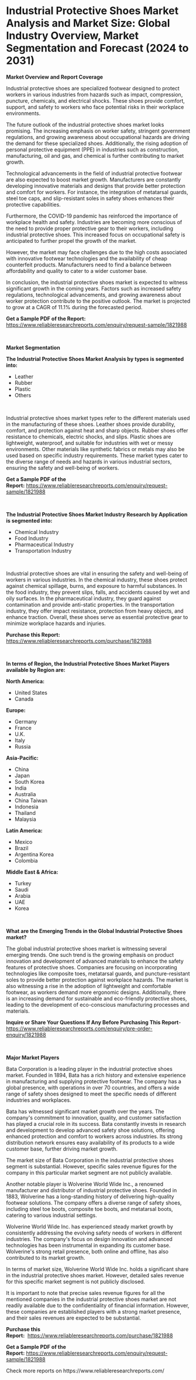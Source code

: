 <p><h1>Industrial Protective Shoes Market Analysis and Market Size: Global Industry Overview, Market Segmentation and Forecast (2024 to 2031)</h1></p><p><strong>Market Overview and Report Coverage</strong></p>
<p><p>Industrial protective shoes are specialized footwear designed to protect workers in various industries from hazards such as impact, compression, puncture, chemicals, and electrical shocks. These shoes provide comfort, support, and safety to workers who face potential risks in their workplace environments.</p><p>The future outlook of the industrial protective shoes market looks promising. The increasing emphasis on worker safety, stringent government regulations, and growing awareness about occupational hazards are driving the demand for these specialized shoes. Additionally, the rising adoption of personal protective equipment (PPE) in industries such as construction, manufacturing, oil and gas, and chemical is further contributing to market growth.</p><p>Technological advancements in the field of industrial protective footwear are also expected to boost market growth. Manufacturers are constantly developing innovative materials and designs that provide better protection and comfort for workers. For instance, the integration of metatarsal guards, steel toe caps, and slip-resistant soles in safety shoes enhances their protective capabilities.</p><p>Furthermore, the COVID-19 pandemic has reinforced the importance of workplace health and safety. Industries are becoming more conscious of the need to provide proper protective gear to their workers, including industrial protective shoes. This increased focus on occupational safety is anticipated to further propel the growth of the market.</p><p>However, the market may face challenges due to the high costs associated with innovative footwear technologies and the availability of cheap counterfeit products. Manufacturers need to find a balance between affordability and quality to cater to a wider customer base.</p><p>In conclusion, the industrial protective shoes market is expected to witness significant growth in the coming years. Factors such as increased safety regulations, technological advancements, and growing awareness about worker protection contribute to the positive outlook. The market is projected to grow at a CAGR of 11.1% during the forecasted period.</p></p>
<p><strong>Get a Sample PDF of the Report:</strong> <a href="https://www.reliableresearchreports.com/enquiry/request-sample/1821988">https://www.reliableresearchreports.com/enquiry/request-sample/1821988</a></p>
<p>&nbsp;</p>
<p><strong>Market Segmentation</strong></p>
<p><strong>The Industrial Protective Shoes Market Analysis by types is segmented into:</strong></p>
<p><ul><li>Leather</li><li>Rubber</li><li>Plastic</li><li>Others</li></ul></p>
<p>&nbsp;</p>
<p><p>Industrial protective shoes market types refer to the different materials used in the manufacturing of these shoes. Leather shoes provide durability, comfort, and protection against heat and sharp objects. Rubber shoes offer resistance to chemicals, electric shocks, and slips. Plastic shoes are lightweight, waterproof, and suitable for industries with wet or messy environments. Other materials like synthetic fabrics or metals may also be used based on specific industry requirements. These market types cater to the diverse range of needs and hazards in various industrial sectors, ensuring the safety and well-being of workers.</p></p>
<p><strong>Get a Sample PDF of the Report:</strong>&nbsp;<a href="https://www.reliableresearchreports.com/enquiry/request-sample/1821988">https://www.reliableresearchreports.com/enquiry/request-sample/1821988</a></p>
<p>&nbsp;</p>
<p><strong>The Industrial Protective Shoes Market Industry Research by Application is segmented into:</strong></p>
<p><ul><li>Chemical Industry</li><li>Food Industry</li><li>Pharmaceutical Industry</li><li>Transportation Industry</li></ul></p>
<p>&nbsp;</p>
<p><p>Industrial protective shoes are vital in ensuring the safety and well-being of workers in various industries. In the chemical industry, these shoes protect against chemical spillage, burns, and exposure to harmful substances. In the food industry, they prevent slips, falls, and accidents caused by wet and oily surfaces. In the pharmaceutical industry, they guard against contamination and provide anti-static properties. In the transportation industry, they offer impact resistance, protection from heavy objects, and enhance traction. Overall, these shoes serve as essential protective gear to minimize workplace hazards and injuries.</p></p>
<p><strong>Purchase this Report:</strong>&nbsp; <a href="https://www.reliableresearchreports.com/purchase/1821988">https://www.reliableresearchreports.com/purchase/1821988</a></p>
<p>&nbsp;</p>
<p><strong>In terms of Region, the Industrial Protective Shoes Market Players available by Region are:</strong></p>
<p>
    <p> <strong> North America: </strong>
        <ul>
            <li>United States</li>
            <li>Canada</li>
        </ul>
        </p> 
    <p> <strong> Europe: </strong>
        <ul>
            <li>Germany</li>
            <li>France</li>
            <li>U.K.</li>
            <li>Italy</li>
            <li>Russia</li>
        </ul>
        </p> 
    <p> <strong> Asia-Pacific: </strong>
        <ul>
            <li>China</li>
            <li>Japan</li>
            <li>South Korea</li>
            <li>India</li>
            <li>Australia</li>
            <li>China Taiwan</li>
            <li>Indonesia</li>
            <li>Thailand</li>
            <li>Malaysia</li>
        </ul>
        </p> 
    <p> <strong> Latin America: </strong>
        <ul>
            <li>Mexico</li>
            <li>Brazil</li>
            <li>Argentina Korea</li>
            <li>Colombia</li>
        </ul>
        </p> 
    <p> <strong> Middle East & Africa: </strong>
        <ul>
            <li>Turkey</li>
            <li>Saudi</li>
            <li>Arabia</li>
            <li>UAE</li>
            <li>Korea</li>
        </ul>
    </p>
    </p>
<p>&nbsp;</p>
<p><strong>What are the Emerging Trends in the Global Industrial Protective Shoes market?</strong></p>
<p><p>The global industrial protective shoes market is witnessing several emerging trends. One such trend is the growing emphasis on product innovation and development of advanced materials to enhance the safety features of protective shoes. Companies are focusing on incorporating technologies like composite toes, metatarsal guards, and puncture-resistant soles to provide better protection against workplace hazards. The market is also witnessing a rise in the adoption of lightweight and comfortable footwear, as workers demand more ergonomic designs. Additionally, there is an increasing demand for sustainable and eco-friendly protective shoes, leading to the development of eco-conscious manufacturing processes and materials.</p></p>
<p><strong>Inquire or Share Your Questions If Any Before Purchasing This Report</strong>- <a href="https://www.reliableresearchreports.com/enquiry/pre-order-enquiry/1821988">https://www.reliableresearchreports.com/enquiry/pre-order-enquiry/1821988</a></p>
<p>&nbsp;</p>
<p><strong>Major Market Players</strong></p>
<p><p>Bata Corporation is a leading player in the industrial protective shoes market. Founded in 1894, Bata has a rich history and extensive experience in manufacturing and supplying protective footwear. The company has a global presence, with operations in over 70 countries, and offers a wide range of safety shoes designed to meet the specific needs of different industries and workplaces.</p><p>Bata has witnessed significant market growth over the years. The company's commitment to innovation, quality, and customer satisfaction has played a crucial role in its success. Bata constantly invests in research and development to develop advanced safety shoe solutions, offering enhanced protection and comfort to workers across industries. Its strong distribution network ensures easy availability of its products to a wide customer base, further driving market growth.</p><p>The market size of Bata Corporation in the industrial protective shoes segment is substantial. However, specific sales revenue figures for the company in this particular market segment are not publicly available.</p><p>Another notable player is Wolverine World Wide Inc., a renowned manufacturer and distributor of industrial protective shoes. Founded in 1883, Wolverine has a long-standing history of delivering high-quality footwear solutions. The company offers a diverse range of safety shoes, including steel toe boots, composite toe boots, and metatarsal boots, catering to various industrial settings.</p><p>Wolverine World Wide Inc. has experienced steady market growth by consistently addressing the evolving safety needs of workers in different industries. The company's focus on design innovation and advanced technologies has been instrumental in expanding its customer base. Wolverine's strong retail presence, both online and offline, has also contributed to its market growth.</p><p>In terms of market size, Wolverine World Wide Inc. holds a significant share in the industrial protective shoes market. However, detailed sales revenue for this specific market segment is not publicly disclosed.</p><p>It is important to note that precise sales revenue figures for all the mentioned companies in the industrial protective shoes market are not readily available due to the confidentiality of financial information. However, these companies are established players with a strong market presence, and their sales revenues are expected to be substantial.</p></p>
<p><strong>Purchase this Report:</strong>&nbsp;&nbsp;<a href="https://www.reliableresearchreports.com/purchase/1821988">https://www.reliableresearchreports.com/purchase/1821988</a></p>
<p></p>
<p><strong>Get a Sample PDF of the Report:</strong>&nbsp;<a href="https://www.reliableresearchreports.com/enquiry/request-sample/1821988">https://www.reliableresearchreports.com/enquiry/request-sample/1821988</a></p>
<p>Check more reports on https://www.reliableresearchreports.com/</p>